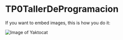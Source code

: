 # TP0TallerDeProgramacion

If you want to embed images, this is how you do it:

![Image of Yaktocat](https://octodex.github.com/images/yaktocat.png)
